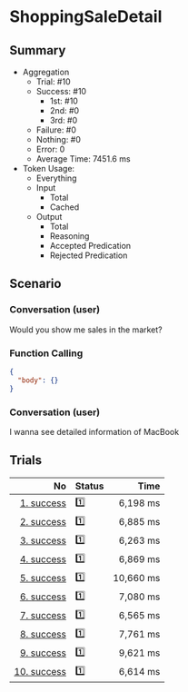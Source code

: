 # ShoppingSaleDetail
## Summary
  - Aggregation
    - Trial: #10
    - Success: #10
      - 1st: #10
      - 2nd: #0
      - 3rd: #0
    - Failure: #0
    - Nothing: #0
    - Error: 0
    - Average Time: 7451.6 ms
  - Token Usage:
    - Everything
    - Input
      - Total
      - Cached
    - Output
      - Total
      - Reasoning
      - Accepted Predication
      - Rejected Predication

## Scenario
### Conversation (user)
Would you show me sales in the market?

### Function Calling
```json
{
  "body": {}
}
```

### Conversation (user)
I wanna see detailed information of MacBook

## Trials
No | Status | Time
---:|:-------|------:
[1. success](./trials/1.success.json) | 1️⃣ | 6,198 ms
[2. success](./trials/2.success.json) | 1️⃣ | 6,885 ms
[3. success](./trials/3.success.json) | 1️⃣ | 6,263 ms
[4. success](./trials/4.success.json) | 1️⃣ | 6,869 ms
[5. success](./trials/5.success.json) | 1️⃣ | 10,660 ms
[6. success](./trials/6.success.json) | 1️⃣ | 7,080 ms
[7. success](./trials/7.success.json) | 1️⃣ | 6,565 ms
[8. success](./trials/8.success.json) | 1️⃣ | 7,761 ms
[9. success](./trials/9.success.json) | 1️⃣ | 9,621 ms
[10. success](./trials/10.success.json) | 1️⃣ | 6,614 ms